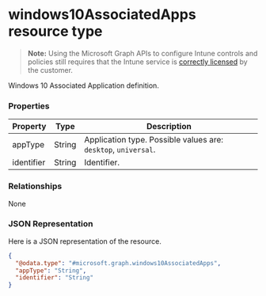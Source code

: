 ﻿# windows10AssociatedApps resource type> **Note:** Using the Microsoft Graph APIs to configure Intune controls and policies still requires that the Intune service is [correctly licensed](https://www.microsoft.com/en-us/cloud-platform/microsoft-intune-pricing) by the customer.

Windows 10 Associated Application definition.
### Properties
|Property|Type|Description|
|---|---|---|
|appType|String|Application type. Possible values are: `desktop`, `universal`.|
|identifier|String|Identifier.|

### Relationships
None
### JSON Representation
Here is a JSON representation of the resource.
<!-- {
  "blockType": "resource",
  "keyProperty": "id",
  "@odata.type": "microsoft.graph.windows10AssociatedApps"
}
-->
```json
{
  "@odata.type": "#microsoft.graph.windows10AssociatedApps",
  "appType": "String",
  "identifier": "String"
}
```



